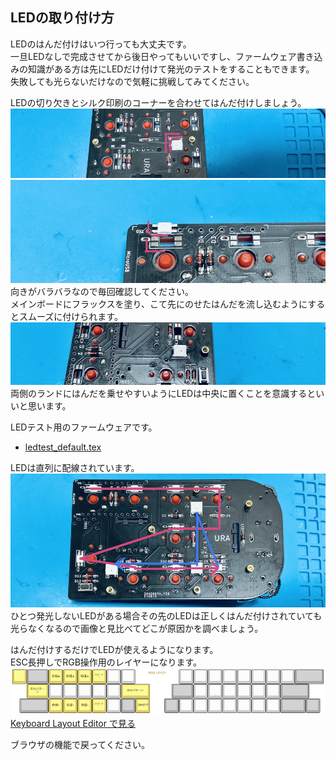 ## LEDの取り付け方
LEDのはんだ付けはいつ行っても大丈夫です。  
一旦LEDなしで完成させてから後日やってもいいですし、ファームウェア書き込みの知識がある方は先にLEDだけ付けて発光のテストをすることもできます。  
失敗しても光らないだけなので気軽に挑戦してみてください。   

LEDの切り欠きとシルク印刷のコーナーを合わせてはんだ付けしましょう。  
![](img/led01.jpg)  
![](img/led02.jpg)  
向きがバラバラなので毎回確認してください。  
メインボードにフラックスを塗り、こて先にのせたはんだを流し込むようにするとスムーズに付けられます。 
![](img/led03.jpg)   
両側のランドにはんだを乗せやすいようにLEDは中央に置くことを意識するといいと思います。  
  
LEDテスト用のファームウェアです。  
- [ledtest_default.tex](https://github.com/Taro-Hayashi/Pop-n-Top/releases/download/1.0/ledtest_default.hex)  
  
LEDは直列に配線されています。  
![](img/led04.jpg)  
ひとつ発光しないLEDがある場合その先のLEDは正しくはんだ付けされていても光らなくなるので画像と見比べてどこが原因かを調べましょう。   

はんだ付けするだけでLEDが使えるようになります。  
ESC長押しでRGB操作用のレイヤーになります。  
![](img/layoutrgb.png)  
[Keyboard Layout Editor で見る](http://www.keyboard-layout-editor.com/##@_backcolor=%23ffffff&name=Layout%20-%20Breeseblock%20CURSORPAD%3B&@_x:1.25&a:7%3B&=Print%20Screen&=home&=end&=back%20space&_x:0.5&t=%23a18806&d:true%3B&=RGB&_c=%23e0cb58&t=%23000000%3B&=%E8%89%B2%E7%9B%B8+&=%E5%BD%A9%E5%BA%A6+&=%E6%98%8E%E5%BA%A6+&_fa@:1%3B%3B&=%E5%89%8D%E3%81%AE%E3%83%91%E3%82%BF%E3%83%BC%E3%83%B3%3B&@_x:0.25&c=%23777777&a:5&f2:0%3B&=%E6%8B%A1%E5%A4%A7%0A%E7%B8%AE%E5%B0%8F&_fa@:0&:0&:0&:0&:0&:0&:1%3B%3B&=%E2%86%91%0A%E2%86%93%0A%0A%0A%0A%0A%E3%83%9B%E3%82%A4%E3%83%BC%E3%83%AB&_c=%23cccccc&a:7%3B&=%E2%86%91&_c=%23777777&a:4&fa@:0&:0&:0&:0&:0&:0&:1&:0&:0&:1%3B%3B&=%0A%E2%86%90%0A%0A%E2%86%92%0A%0A%0A%0A%0A%0A%E3%83%9B%E3%82%A4%E3%83%BC%E3%83%AB&_c=%23aaaaaa&t=%23000000%0A%23d4ff24&a:5&f:3&h:2%3B&=%0A%E9%95%B7%E6%8A%BC%E3%81%97LED%0A%0A%0A%0A%0Aenter&_x:0.5&c=%23e0cb58&t=%23000000&a:7&fa@:1%3B%3B&=ON%2F%2FOFF&_c=%23cccccc%3B&=&_c=%23e0cb58%3B&=%E6%AC%A1%E3%81%AE%E3%83%91%E3%82%BF%E3%83%BC%E3%83%B3&_c=%23cccccc%3B&=&_c=%23e0cb58&h:2%3B&=%3B&@_x:1.25&c=%23cccccc&f:3%3B&=%E2%86%90&_f:3%3B&=%E2%86%93&_f:3%3B&=%E2%86%92&_x:2.5&c=%23e0cb58&f:3%3B&=%E8%89%B2%E7%9B%B8-&_f:3%3B&=%E5%BD%A9%E5%BA%A6-&_f:3%3B&=%E6%98%8E%E5%BA%A6-%3B&@_r:-45&ry:3.5&y:-0.25&x:0.25&c=%23777777&a:5&fa@:0&:1&:0&:0&:0&:0&:0%3B%3B&=%E5%89%8D%E3%81%AE%E3%82%BF%E3%83%96%0A%E6%AC%A1%E3%81%AE%E3%82%BF%E3%83%96%3B&@_ry:5.25&y:2.25&x:5.25&c=%23e0cb58&fa@:1&:1%3B%3B&=%E3%82%B9%E3%83%94%E3%83%BC%E3%83%89+%0A%E3%82%B9%E3%83%94%E3%83%BC%E3%83%89-) 

ブラウザの機能で戻ってください。
